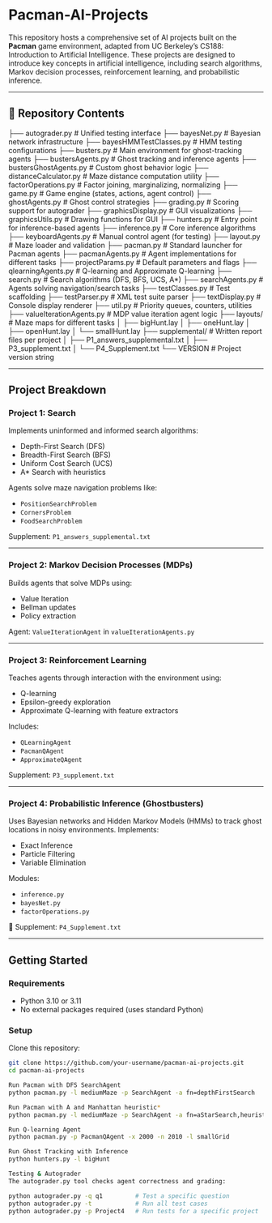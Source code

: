 # Pacman-AI-Projects

This repository hosts a comprehensive set of AI projects built on the **Pacman** game environment, adapted from UC Berkeley’s CS188: Introduction to Artificial Intelligence. These projects are designed to introduce key concepts in artificial intelligence, including search algorithms, Markov decision processes, reinforcement learning, and probabilistic inference.

---

## 📁 Repository Contents

├── autograder.py # Unified testing interface
├── bayesNet.py # Bayesian network infrastructure
├── bayesHMMTestClasses.py # HMM testing configurations
├── busters.py # Main environment for ghost-tracking agents
├── bustersAgents.py # Ghost tracking and inference agents
├── bustersGhostAgents.py # Custom ghost behavior logic
├── distanceCalculator.py # Maze distance computation utility
├── factorOperations.py # Factor joining, marginalizing, normalizing
├── game.py # Game engine (states, actions, agent control)
├── ghostAgents.py # Ghost control strategies
├── grading.py # Scoring support for autograder
├── graphicsDisplay.py # GUI visualizations
├── graphicsUtils.py # Drawing functions for GUI
├── hunters.py # Entry point for inference-based agents
├── inference.py # Core inference algorithms
├── keyboardAgents.py # Manual control agent (for testing)
├── layout.py # Maze loader and validation
├── pacman.py # Standard launcher for Pacman agents
├── pacmanAgents.py # Agent implementations for different tasks
├── projectParams.py # Default parameters and flags
├── qlearningAgents.py # Q-learning and Approximate Q-learning
├── search.py # Search algorithms (DFS, BFS, UCS, A*)
├── searchAgents.py # Agents solving navigation/search tasks
├── testClasses.py # Test scaffolding
├── testParser.py # XML test suite parser
├── textDisplay.py # Console display renderer
├── util.py # Priority queues, counters, utilities
├── valueIterationAgents.py # MDP value iteration agent logic
├── layouts/ # Maze maps for different tasks
│ ├── bigHunt.lay
│ ├── oneHunt.lay
│ ├── openHunt.lay
│ └── smallHunt.lay
├── supplemental/ # Written report files per project
│ ├── P1_answers_supplemental.txt
│ ├── P3_supplement.txt
│ └── P4_Supplement.txt
└── VERSION # Project version string


---

## Project Breakdown

### Project 1: Search

Implements uninformed and informed search algorithms:
- Depth-First Search (DFS)
- Breadth-First Search (BFS)
- Uniform Cost Search (UCS)
- A* Search with heuristics

Agents solve maze navigation problems like:
- `PositionSearchProblem`
- `CornersProblem`
- `FoodSearchProblem`

Supplement: `P1_answers_supplemental.txt`

---

### Project 2: Markov Decision Processes (MDPs)

Builds agents that solve MDPs using:
- Value Iteration
- Bellman updates
- Policy extraction

Agent: `ValueIterationAgent` in `valueIterationAgents.py`

---

### Project 3: Reinforcement Learning

Teaches agents through interaction with the environment using:
- Q-learning
- Epsilon-greedy exploration
- Approximate Q-learning with feature extractors

Includes:
- `QLearningAgent`
- `PacmanQAgent`
- `ApproximateQAgent`

Supplement: `P3_supplement.txt`

---

### Project 4: Probabilistic Inference (Ghostbusters)

Uses Bayesian networks and Hidden Markov Models (HMMs) to track ghost locations in noisy environments. Implements:
- Exact Inference
- Particle Filtering
- Variable Elimination

Modules:
- `inference.py`
- `bayesNet.py`
- `factorOperations.py`

📝 Supplement: `P4_Supplement.txt`

---

## Getting Started

### Requirements
- Python 3.10 or 3.11
- No external packages required (uses standard Python)

### Setup
Clone this repository:
```bash
git clone https://github.com/your-username/pacman-ai-projects.git
cd pacman-ai-projects

Run Pacman with DFS SearchAgent
python pacman.py -l mediumMaze -p SearchAgent -a fn=depthFirstSearch

Run Pacman with A and Manhattan heuristic*
python pacman.py -l mediumMaze -p SearchAgent -a fn=aStarSearch,heuristic=manhattanHeuristic

Run Q-learning Agent
python pacman.py -p PacmanQAgent -x 2000 -n 2010 -l smallGrid

Run Ghost Tracking with Inference
python hunters.py -l bigHunt

Testing & Autograder
The autograder.py tool checks agent correctness and grading:

python autograder.py -q q1         # Test a specific question
python autograder.py -t            # Run all test cases
python autograder.py -p Project4   # Run tests for a specific project


